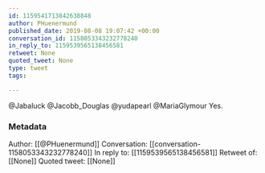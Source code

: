 ```yaml
---
id: 1159541713842638848
author: PHuenermund
published_date: 2019-08-08 19:07:42 +00:00
conversation_id: 1158053343232778240
in_reply_to: 1159539565138456581
retweet: None
quoted_tweet: None
type: tweet
tags:

---
```


@Jabaluck @Jacobb_Douglas @yudapearl @MariaGlymour Yes.

### Metadata

Author: [[@PHuenermund]]
Conversation: [[conversation-1158053343232778240]]
In reply to: [[1159539565138456581]]
Retweet of: [[None]]
Quoted tweet: [[None]]
